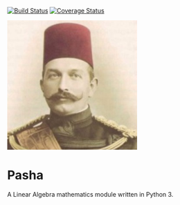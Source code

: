 [![Build Status](https://travis-ci.org/scotmatson/pasha.svg?branch=master)](https://travis-ci.org/scotmatson/pasha) [![Coverage Status](https://coveralls.io/repos/github/scotmatson/pasha/badge.svg?branch=master)](https://coveralls.io/github/scotmatson/pasha?branch=master)

[![A photograph of Huseyin Tevfik Pasha](assets/huseyin_tevfik_pasha.jpg)](https://goo.gl/DPpKmr)

# Pasha

A Linear Algebra mathematics module written in Python 3.

